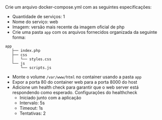 Crie um arquivo docker-compose.yml com as seguintes especificações:
* Quantidade de serviços: 1
* Nome do serviço: web
* Imagem: versão mais recente da imagem oficial de php
* Crie uma pasta `app` com os arquivos fornecidos organizada da seguinte forma:
```
app
   ├── index.php
   ├── css
   │   └── styles.css
   └── js
       └── scripts.js
```
* Monte o volume `/var/www/html` no container usando a pasta `app`
* Expor a porta 80 do container web para a porta 8000 do host
* Adicione um health check para garantir que o web server está respondendo como esperado. Configurações do healthcheck
    * Iniciado junto com a aplicação
    * Intervalo: 5s
    * Timeout: 1s
    * Tentativas: 2